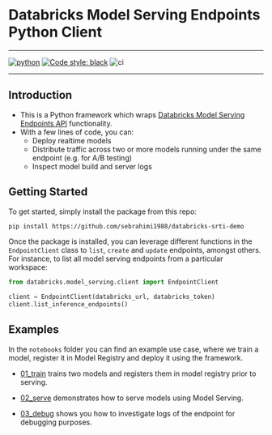 # Databricks Model Serving Endpoints Python Client

<hr />

[![python](https://img.shields.io/badge/Python-3.10-3776AB.svg?style=flat&logo=python&logoColor=white)](https://www.python.org) [![Code style: black](https://img.shields.io/badge/code%20style-black-000000.svg)](https://github.com/psf/black) ![ci](https://github.com/sebrahimi1988/databricks-srti-demo/actions/workflows/ci.yml/badge.svg?style=for-the-badge)

<hr/>

## Introduction

* This is a Python framework which wraps [Databricks Model Serving Endpoints API](https://www.databricks.com/blog/2023/03/07/announcing-general-availability-databricks-model-serving.html#:~:text=Databricks%20Model%20Serving%20is%20the,reducing%20mistakes%20through%20integrated%20tools) functionality.
* With a few lines of code, you can:
  * Deploy realtime models
  * Distribute traffic across two or more models running under the same endpoint (e.g. for A/B testing)
  * Inspect model build and server logs
  
## Getting Started

To get started, simply install the package from this repo:

```bash
pip install https://github.com/sebrahimi1988/databricks-srti-demo
```

Once the package is installed, you can leverage different functions in the `EndpointClient` class to `list`, `create` and `update` endpoints, amongst others. For instance, to list all model serving endpoints from a particular workspace:

```python
from databricks.model_serving.client import EndpointClient

client = EndpointClient(databricks_url, databricks_token)
client.list_inference_endpoints()
```

## Examples

In the `notebooks` folder you can find an example use case, where we train a model, register it in Model Registry and deploy it using the framework.

* [01_train](https://github.com/sebrahimi1988/databricks-srti-demo/tree/main/notebooks/01_train.py) trains two models and registers them in model registry prior to serving.

* [02_serve](https://github.com/sebrahimi1988/databricks-srti-demo/tree/main/notebooks/02_serve) demonstrates how to serve models using Model Serving.

* [03_debug](https://github.com/sebrahimi1988/databricks-srti-demo/tree/main/notebooks/03_debug) shows you how to investigate logs of the endpoint for debugging purposes.
